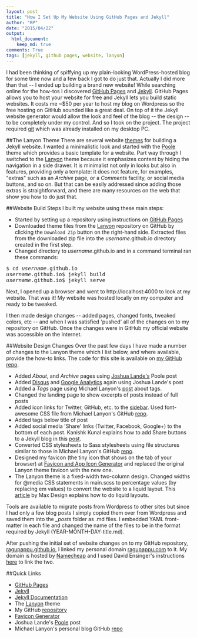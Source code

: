 ```yaml
---
layout: post
title: "How I Set Up My Website Using GitHub Pages and Jekyll"
author: "RP"
date: "2015/04/22"
output:
  html_document:
    keep_md: true
comments: True
tags: [jekyll, github pages, website, lanyon]
---
```

I had been thinking of spiffying up my plain-looking WordPress-hosted blog for some time now and a few back I got to do just that. Actually I did more than that -- I ended up building a brand new website! While searching online for the how-tos I discovered [GitHub Pages](https://pages.github.com/) and [Jekyll](http://www.jekyllrb.com/). GitHub Pages allows you to host your website for free and Jekyll lets you build static websites. It costs me ~$50 per year to host my blog on Wordpress so the free hosting on GitHub sounded like a great deal. On top of it the Jekyll website generator would allow the look and feel of the blog -- the design -- to be completely under my control. And so I took on the project. The project required [git](http://git-scm.com/) which was already installed on my desktop PC.

##The Lanyon Theme
There are several website [themes](http://jekyllthemes.org/) for building a Jekyll website. I wanted a minimalistic look and started with the [Poole](http://www.getpoole.com/) theme which provides a basic template for a website. Part way through I switched to the [Lanyon](http://lanyon.getpoole.com/) theme because it emphasizes content by hiding the navigation in a side drawer. It is minimalist not only in looks but also in features, providing only a template: it does not feature, for examples, "extras" such as an _Archive_ page, or a _Comments_ facility, or social media buttons, and so on. But that can be easily addressed since adding those extras is straightforward, and there are many resources on the web that show you how to do just that.

##Website Build Steps
I built my website using these main steps:

* Started by setting up a repository using instructions on [GitHub Pages](https://pages.github.com/)
* Downloaded theme files from the [Lanyon](https://github.com/poole/lanyon) repository on GitHub by clicking the `Download Zip` button on the right-hand side. Extracted files from the downloaded zip file into the _username_.github.io directory created in the first step.
* Changed directory to _username_.github.io and in a command terminal ran these commands:
<pre>
$ cd <i>username</i>.github.io
<i>username</i>.github.io$ jekyll build
<i>username</i>.github.io$ jekyll serve
</pre>
Next, I opened up a browser and went to http://localhost:4000 to look at my website. That was it! My website was hosted locally on my computer and ready to be tweaked.

I then made design changes -- added pages, changed fonts, tweaked colors, etc -- and when I was satisfied 'pushed' all of the changes on to my repository on GitHub. Once the changes were in GitHub my official website was accessible on the Internet.

##Website Design Changes
Over the past few days I have made a number of changes to the Lanyon theme which I list below, and where available, provide the how-to links. The code for this site is available on [my GitHub repo](https://github.com/ragupappu/ragupappu.github.io/).

* Added _About_, and _Archive_ pages using [Joshua Lande's](http://joshualande.com/jekyll-github-pages-poole/) Poole post
* Added [Disqus](https://disqus.com/) and [Google Analytics](http://www.google.com/analytics/) again using Joshua Lande's post
* Added a _Tags_ page using Michael Lanyon's [post](http://blog.lanyonm.org/articles/2013/11/21/alphabetize-jekyll-page-tags-pure-liquid.html) about tags.
* Changed the landing page to show excerpts of posts instead of full posts
* Added icon links for Twitter, GitHub, etc. to the [sidebar](https://github.com/ragupappu/ragupappu.github.io/blob/master/_includes/sidebar.html). Used font-awesome CSS file from Michael Lanyon's GitHub [repo](https://github.com/lanyonm/lanyonm.github.io).
* Added tags below title of post
* Added social media 'Share' links (Twitter, Facebook, Google+) to the bottom of each post. Kanishk Kunal explains how to add Share buttons to a Jekyll blog in this [post](http://codingtips.kanishkkunal.in/share-buttons-jekyll/).
* Converted CSS stylesheets to Sass stylesheets using file structures similar to those in Michael Lanyon's GitHub [repo](https://github.com/lanyonm/lanyonm.github.io).
* Designed my favicon (the tiny icon that shows on the tab of your browser) at [Favicon and App Icon Generator](http://www.favicon-generator.org/) and replaced the original Lanyon theme favicon with the new one.
* The Lanyon theme is a fixed-width two-column design. Changed widths for @media CSS statements in main.scss to percentage values (by replacing em values) to convert the website to a liquid layout. This [article](http://maxdesign.com.au/articles/liquid/) by Max Design explains how to do liquid layouts.

Tools are available to migrate posts from Wordpress to other sites but since I had only a few blog posts I simply copied them over from Wordpress and saved them into the <i>_posts</i> folder as .md files. I embedded YAML front-matter in each file and changed the name of the files to be in the format required by Jekyll (YEAR-MONTH-DAY-title.md).

After pushing the initial set of website changes on to my GitHub repository, [ragupappu.github.io](http://ragupappu.github.io/), I linked my personal domain [ragupappu.com](https://www.ragupappu.com) to it. My domain is hosted by [Namecheap](http://www.namecheap.com) and I used David Ensinger's instructions [here](http://davidensinger.com/2013/03/setting-the-dns-for-github-pages-on-namecheap/) to link the two.

##Quick Links
* [GitHub Pages]()
* [Jekyll](http://jekyllrb.com/)
* [Jekyll Documentation](http://jekyllrb.com/docs/home/)
* The [Lanyon](http://lanyon.getpoole.com/) theme
* My GitHub [repository](http://github.com/ragupappu/ragupappu.github.io)
* [Favicon Generator](http://www.favicon-generator.org/)
* Joshua Lande's [Poole](http://joshualande.com/jekyll-github-pages-poole/) post
* Michael Lanyon's personal blog GitHub [repo](https://github.com/lanyonm/lanyonm.github.io)
